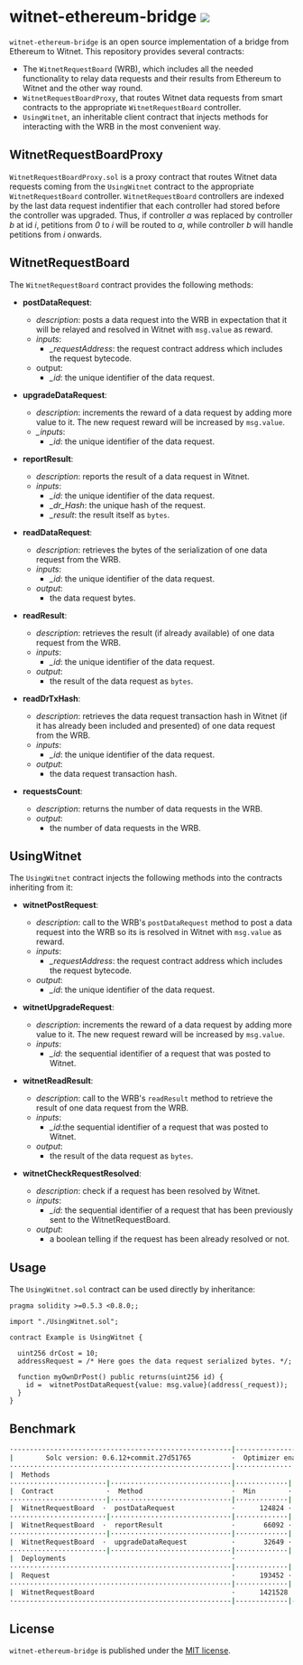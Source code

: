 # witnet-ethereum-bridge [![](https://travis-ci.com/witnet/witnet-ethereum-bridge.svg?branch=master)](https://travis-ci.com/witnet/witnet-ethereum-bridge)

`witnet-ethereum-bridge` is an open source implementation of a bridge
from Ethereum to Witnet. This repository provides several contracts:

- The `WitnetRequestBoard` (WRB), which includes all the needed functionality to relay data requests and their results from Ethereum to Witnet and the other way round.
- `WitnetRequestBoardProxy`, that routes Witnet data requests from smart contracts to the appropriate `WitnetRequestBoard` controller.
- `UsingWitnet`, an inheritable client contract that injects methods for interacting with the WRB in the most convenient way.


## WitnetRequestBoardProxy

`WitnetRequestBoardProxy.sol` is a proxy contract that routes Witnet data requests coming from the `UsingWitnet` contract to the appropriate `WitnetRequestBoard` controller. `WitnetRequestBoard` controllers are indexed by the last data request indentifier that each controller had stored before the controller was upgraded. Thus, if controller _a_ was replaced by controller _b_ at id _i_, petitions from _0_ to _i_ will be routed to _a_, while controller _b_ will handle petitions from _i_ onwards.


## WitnetRequestBoard

The `WitnetRequestBoard` contract provides the following methods:

- **postDataRequest**:
  - _description_: posts a data request into the WRB in expectation that it will be relayed and resolved 
  in Witnet with  `msg.value` as reward.
  - _inputs_:
    - *_requestAddress*: the request contract address which includes the request bytecode.
  - output:
    - *_id*: the unique identifier of the data request.

- **upgradeDataRequest**:
  - *description*: increments the reward of a data request by 
  adding more value to it. The new request reward will be increased by `msg.value`.
  - *_inputs*:
    - *_id*: the unique identifier of the data request.

- **reportResult**:
  - _description_: reports the result of a data request in Witnet.
  - _inputs_:
    - *_id*: the unique identifier of the data request.
    - *_dr_Hash*: the unique hash of the request.
    - *_result*: the result itself as `bytes`.

- **readDataRequest**:
  - _description_: retrieves the bytes of the serialization of one data request from the WRB.
  - _inputs_:
    - *_id*: the unique identifier of the data request.
  - _output_:
    - the data request bytes.

- **readResult**:
  - _description_: retrieves the result (if already available) of one data request from the WRB.
  - _inputs_:
    - *_id*: the unique identifier of the data request.
  - _output_:
    - the result of the data request as `bytes`.

- **readDrTxHash**:
  - _description_: retrieves the data request transaction hash in Witnet (if it has already been included and presented) of one data request from the WRB.
  - _inputs_:
    - *_id*: the unique identifier of the data request.
  - _output_:
    - the data request transaction hash. 

- **requestsCount**:
  - _description_: returns the number of data requests in the WRB.
  - _output_:
    - the number of data requests in the WRB.

## UsingWitnet

The `UsingWitnet` contract injects the following methods into the contracts inheriting from it:

- **witnetPostRequest**:
  - _description_: call to the WRB's `postDataRequest` method to post a 
  data request into the WRB so its is resolved in Witnet with `msg.value` as reward.
  - _inputs_:
    - *_requestAddress*: the request contract address which includes the request bytecode.
  - _output_:
    - *_id*: the unique identifier of the data request.

- **witnetUpgradeRequest**:
  - *description*: increments the reward of a data request by adding more value to it. The new request reward will be increased by `msg.value`.
  - _inputs_:
    - *_id*: the sequential identifier of a request that was posted to Witnet.

- **witnetReadResult**:
  - _description_: call to the WRB's `readResult` method to retrieve
   the result of one data request from the WRB.
  - _inputs_:
    - *_id*:the sequential identifier of a request that was posted to Witnet.
  - _output_:
    - the result of the data request as `bytes`.

- **witnetCheckRequestResolved**:
  - _description_: check if a request has been resolved by Witnet.
  - _inputs_:
    - *_id*: the sequential identifier of a request that has been previously sent to the WitnetRequestBoard.
  - _output_:
    - a boolean telling if the request has been already resolved or not.


## Usage

The `UsingWitnet.sol` contract can be used directly by inheritance:

```solidity
pragma solidity >=0.5.3 <0.8.0;;

import "./UsingWitnet.sol";

contract Example is UsingWitnet {

  uint256 drCost = 10;
  addressRequest = /* Here goes the data request serialized bytes. */;

  function myOwnDrPost() public returns(uint256 id) {
    id =  witnetPostDataRequest{value: msg.value}(address(_request));
  }
}
```


## Benchmark

```bash
·------------------------------------------------------|---------------------------|----------------------------·
|        Solc version: 0.6.12+commit.27d51765          ·  Optimizer enabled: true  ·         Runs: 200          │
·······················································|···························|·····························
|  Methods                                                                                                      │
························|······························|·············|·············|·············|···············
|  Contract             ·  Method                      ·  Min        ·  Max        ·  Avg        ·  # calls     │
························|······························|·············|·············|·············|···············
|  WitnetRequestBoard  ·  postDataRequest              ·      124824 ·      166389 ·     156710  ·          27  │
························|······························|·············|·············|·············|···············
|  WitnetRequestBoard  ·  reportResult                 ·       66092 ·       68682 ·      67201  ·           13 │
························|······························|·············|·············|·············|···············
|  WitnetRequestBoard  ·  upgradeDataRequest           ·       32649 ·       38715 ·      36693  ·           6  │
························|······························|·············|·············|·············|···············
|  Deployments                                         ·                                         ·  % of limit  │
·······················································|·············|·············|·············|···············
|  Request                                             ·      193452 ·      338184 ·     296851  ·       4.4 %  │
·······················································|·············|·············|·············|···············
|  WitnetRequestBoard                                  ·      1421528 ·     1442893 ·     1441825 ·      66.5 % │
·------------------------------------------------------|-------------|-------------|-------------|--------------·
```


## License

`witnet-ethereum-bridge` is published under the [MIT license][license].

[license]: https://github.com/witnet/witnet-ethereum-bridge/blob/master/LICENSE
